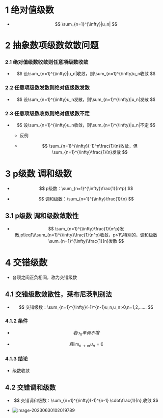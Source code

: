 # 1 绝对值级数

* $$
  \sum_{n=1}^{\infty}|u_n|
  $$



# 2 抽象数项级数敛散问题



### 2.1 绝对值级数收敛则任意项级数收敛

* $$
  设\sum_{n=1}^{\infty}|u_n|收敛，则\sum_{n=1}^{\infty}u_n收敛
  $$





### 2.2 任意项级数发散则绝对值级数发散

* $$
  设\sum_{n=1}^{\infty}u_n发散，则\sum_{n=1}^{\infty}|u_n|发散
  $$



### 2.3 任意项级数收敛则绝对值级数不定

* $$
  设\sum_{n=1}^{\infty}u_n收敛，则\sum_{n=1}^{\infty}|u_n|不定
  $$

  * 反例

  * $$
    \sum_{n=1}^{\infty}(-1)^n\frac{1}{n}收敛，但\sum_{n=1}^{\infty}\frac{1}{n}发散
    $$

# 3 p级数 调和级数

* $$
  p级数：\sum_{n=1}^{\infty}\frac{1}{n^p}
  $$

* $$
  调和级数：\sum_{n=1}^{\infty}\frac{1}{n}
  $$



## 3.1 p级数 调和级数敛散性

* $$
    \sum_{n=1}^{\infty}\frac{1}{n^p}发散,p\leq1\\\sum_{n=1}^{\infty}\frac{1}{n^p}收敛，p>1\\特别的，调和级数\sum_{n=1}^{\infty}\frac{1}{n}发散
    $$



# 4 交错级数

* 各项之间正负相间，称为交错级数



## 4.1 交错级数敛散性，莱布尼茨判别法

* $$
  交错级数：\sum_{n=1}^{\infty}(-1)^{n-1}u_n,u_n>0,n=1,2,……
  $$



### 4.1.2 条件

* $$
  若{u_n}单调不增
  $$

* $$
  且\lim_{n\to\infty}u_n=0
  $$



### 4.1.3 结论

* 级数收敛



## 4.2 交错调和级数

* $$
  交错调和级数：\sum_{n=1}^{\infty}(-1)^{n-1} \cdot\frac{1}{n},收敛 
  $$

* ![image-20230630102019789](https://cvp.oss-cn-shanghai.aliyuncs.com/picgo/202306301020952.png)

